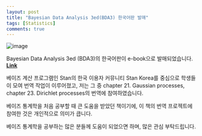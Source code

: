 ```yaml
---
layout: post
title: "Bayesian Data Analysis 3ed(BDA3) 한국어판 발매"
tags: [Statistics]
comments: true
---
```


![image](https://user-images.githubusercontent.com/45325895/87516896-101ff280-c6b9-11ea-9fcc-9c5eff93e434.png)



Bayesian Data Analysis 3ed (BDA3)의 한국어판이 e-book으로 발매되었습니다. [**Link**](https://www.bookcube.com/detail.asp?series_num=920017346)  

베이즈 계산 프로그램인 Stan의 한국 이용자 커뮤니티 Stan Korea를 중심으로 학생들이 모여 번역 작업이 이루어졌고, 저는 그 중 chapter 21. Gaussian processes, chapter 23. Dirichlet processes의 번역에 참여하였습니다.  

베이즈 통계학을 처음 공부할 때 큰 도움을 받았던 책이기에, 이 책의 번역 프로젝트에 참여한 것은 개인적으로 의미가 큽니다.  

베이즈 통계학을 공부하는 많은 분들께 도움이 되었으면 하며, 많은 관심 부탁드립니다.

